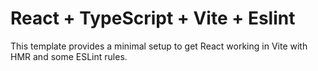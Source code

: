 # React + TypeScript + Vite + Eslint

This template provides a minimal setup to get React working in Vite with HMR and some ESLint rules.
